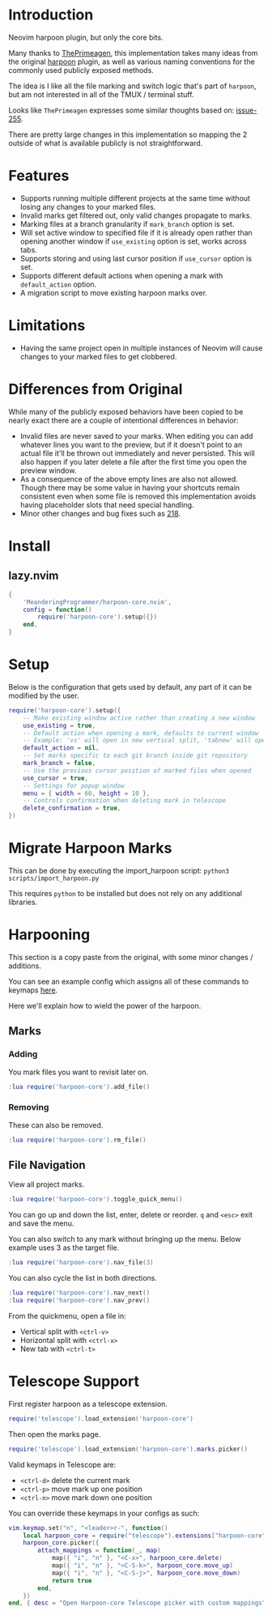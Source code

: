 # Introduction

Neovim harpoon plugin, but only the core bits.

Many thanks to [ThePrimeagen](https://github.com/ThePrimeagen), this
implementation takes many ideas from the original
[harpoon](https://github.com/ThePrimeagen/harpoon) plugin, as well as
various naming conventions for the commonly used publicly exposed methods.

The idea is I like all the file marking and switch logic that's part of `harpoon`,
but am not interested in all of the TMUX / terminal stuff.

Looks like `ThePrimeagen` expresses some similar thoughts based on:
[issue-255](https://github.com/ThePrimeagen/harpoon/issues/255).

There are pretty large changes in this implementation so mapping the 2 outside
of what is available publicly is not straightforward.

# Features

- Supports running multiple different projects at the same time without losing any
  changes to your marked files.
- Invalid marks get filtered out, only valid changes propagate to marks.
- Marking files at a branch granularity if `mark_branch` option is set.
- Will set active window to specified file if it is already open rather than
  opening another window if `use_existing` option is set, works across tabs.
- Supports storing and using last cursor position if `use_cursor` option is set.
- Supports different default actions when opening a mark with `default_action` option.
- A migration script to move existing harpoon marks over.

# Limitations

- Having the same project open in multiple instances of Neovim will cause
  changes to your marked files to get clobbered.

# Differences from Original

While many of the publicly exposed behaviors have been copied to be nearly exact
there are a couple of intentional differences in behavior:

- Invalid files are never saved to your marks. When editing you can add whatever
  lines you want to the preview, but if it doesn't point to an actual file it'll
  be thrown out immediately and never persisted. This will also happen if you later
  delete a file after the first time you open the preview window.
- As a consequence of the above empty lines are also not allowed. Though there may
  be some value in having your shortcuts remain consistent even when some file is
  removed this implementation avoids having placeholder slots that need special handling.
- Minor other changes and bug fixes such as [218](https://github.com/ThePrimeagen/harpoon/pull/218).

# Install

## lazy.nvim

```lua
{
    'MeanderingProgrammer/harpoon-core.nvim',
    config = function()
        require('harpoon-core').setup({})
    end,
}
```

# Setup

Below is the configuration that gets used by default, any part of it can be modified
by the user.

```lua
require('harpoon-core').setup({
    -- Make existing window active rather than creating a new window
    use_existing = true,
    -- Default action when opening a mark, defaults to current window
    -- Example: 'vs' will open in new vertical split, 'tabnew' will open in new tab
    default_action = nil,
    -- Set marks specific to each git branch inside git repository
    mark_branch = false,
    -- Use the previous cursor position of marked files when opened
    use_cursor = true,
    -- Settings for popup window
    menu = { width = 60, height = 10 },
    -- Controls confirmation when deleting mark in telescope
    delete_confirmation = true,
})
```

# Migrate Harpoon Marks

This can be done by executing the import_harpoon script: `python3 scripts/import_harpoon.py`

This requires `python` to be installed but does not rely on any additional libraries.

# Harpooning

This section is a copy paste from the original, with some minor changes / additions.

You can see an example config which assigns all of these commands to keymaps
[here](https://github.com/MeanderingProgrammer/dotfiles/blob/main/.config/nvim/lua/mp/plugins/harpoon.lua).

Here we'll explain how to wield the power of the harpoon.

## Marks

### Adding

You mark files you want to revisit later on.

```lua
:lua require('harpoon-core').add_file()
```

### Removing

These can also be removed.

```lua
:lua require('harpoon-core').rm_file()
```

## File Navigation

View all project marks.

```lua
:lua require('harpoon-core').toggle_quick_menu()
```

You can go up and down the list, enter, delete or reorder. `q` and `<esc>` exit
and save the menu.

You can also switch to any mark without bringing up the menu. Below example uses
3 as the target file.

```lua
:lua require('harpoon-core').nav_file(3)
```

You can also cycle the list in both directions.

```lua
:lua require('harpoon-core').nav_next()
:lua require('harpoon-core').nav_prev()
```

From the quickmenu, open a file in:

- Vertical split with `<ctrl-v>`
- Horizontal split with `<ctrl-x>`
- New tab with `<ctrl-t>`

# Telescope Support

First register harpoon as a telescope extension.

```lua
require('telescope').load_extension('harpoon-core')
```

Then open the marks page.

```lua
require('telescope').load_extension('harpoon-core').marks.picker()
```

Valid keymaps in Telescope are:

- `<ctrl-d>` delete the current mark
- `<ctrl-p>` move mark up one position
- `<ctrl-n>` move mark down one position

You can override these keymaps in your configs as such:

```lua
vim.keymap.set("n", "<leader>r-", function()
    local harpoon_core = require("telescope").extensions["harpoon-core"].marks
    harpoon_core.picker({
        attach_mappings = function(_, map)
            map({ "i", "n" }, "<C-x>", harpoon_core.delete)
            map({ "i", "n" }, "<C-S-k>", harpoon_core.move_up)
            map({ "i", "n" }, "<C-S-j>", harpoon_core.move_down)
            return true
        end,
    })
end, { desc = "Open Harpoon-core Telescope picker with custom mappings" })
```
